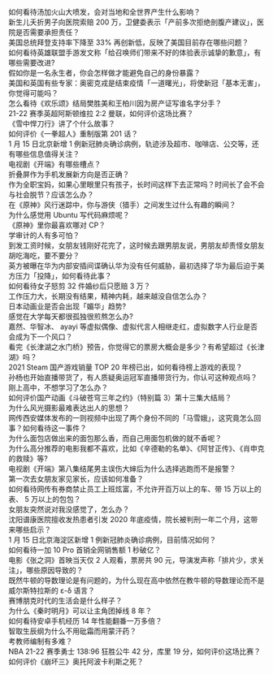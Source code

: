 如何看待汤加火山大喷发，会对当地和全世界产生什么影响？  
新生儿夭折男子向医院索赔 200 万，卫健委表示「产前多次拒绝剖腹产建议」，医院是否需要承担责任？  
美国总统拜登支持率下降至 33% 再创新低，反映了美国目前存在哪些问题？  
如何看待英雄联盟手游发文称「给召唤师们带来不好的体验表示诚挚的歉意」，有哪些需要改进?  
假如你是一名永生者，你会怎样做才能避免自己的身份暴露？  
美国和英国有些专家：奥密克戎是结束疫情「一道曙光」，将使新冠「基本无害」，你觉得可能吗？  
怎么看待《欢乐颂》结局樊胜美和王柏川因为房产证写谁名字分手？  
21-22 赛季英超阿斯顿维拉 2:2 曼联，如何评价这场比赛？  
《雪中悍刀行》讲了个什么故事？  
如何评价《一拳超人》重制版第 201 话？  
1 月 15 日北京新增 1 例新冠肺炎确诊病例，轨迹涉及超市、咖啡店、公交等，还有哪些信息值得关注？  
电视剧《开端》有哪些槽点？  
折叠屏作为手机发展新方向是否正确？  
作为全职宝妈，如果心里眼里只有孩子，长时间这样下去正常吗？时间长了会不会与社会脱节？应该怎么办？  
在《原神》风行迷踪中，你与游侠（猎手）之间发生过什么有趣的瞬间？  
为什么感觉用 Ubuntu 写代码麻烦呢？  
《原神》里你最喜欢哪对 CP？  
学审计的人有多可怕？  
到发工资时候，女朋友钱刚好花完了，这时候去跟男朋友说，男朋友却责怪女朋友胡吃海吃，要不要分？  
英方被曝在华为内部安插间谍确认华为没有任何威胁，最初选择了华为最后迫于美方压力「投降」，如何看待此事？  
如何看待女子怒剪 32 件婚纱后只愿赔 3 万？  
工作压力大，长期没有结果，精神内耗，越来越没自信怎么办？  
日本动画业是否会出现「媚华」趋势?  
感觉在大学每天都很孤独很煎熬怎么办?  
嘉然、华智冰、 ayayi 等虚拟偶像、虚拟代言人相继走红，虚拟数字人行业是否会成为下一个风口？  
看完《长津湖之水门桥》预告，你觉得它的票房大概会是多少？有希望超过《长津湖》吗？  
2021 Steam 国产游戏销量 TOP 20 年榜已出，如何看待榜上游戏的表现？  
孙杨也开始直播带货了，有人质疑奥运冠军直播带货行为，你认可这种观点吗？  
刚上高中，不想学习了怎么办？  
如何评价国产动画《斗破苍穹三年之约》（特别篇 3）第十三集大结局？  
为什么风光摄影最难表达出人的思想？  
网传西安媒体发布的一则视频中出现了两个身份不同的「马雪娥」，这究竟怎么回事？如何看待这一事件？  
为什么面包店做出来的面包那么香，而自己用面包机做的就不香呢？  
为什么高分推荐的电影我都不喜欢，比如《辛德勒的名单》、《阿甘正传》、《肖申克的救赎》等?  
电视剧《开端》第八集结尾男主误伤大婶后为什么选择逃跑而不是报警？  
第一次去女朋友家见家长，应该如何准备？  
如何看待网传有券商禁止员工上班炫富，不允许开百万以上的车、带 15 万以上的表、 5 万以上的包包？  
女朋友突然说对我没感觉了，怎么办？  
沈阳谱康医院擅收发热患者引发 2020 年底疫情，院长被判刑一年二个月，这带来哪些启示？  
1 月 15 日北京海淀区新增 1 例新冠肺炎确诊病例，目前情况如何？  
如何看待一加 10 Pro 首销全网销售额 1 秒破亿？  
电影《张之洞》首映当天仅 2 人观看，票房共 90 元，导演发声称「排片少，求关注」，哪些原因导致的？  
既然牛顿的导数理论是有问题的，为什么现在高中依然在教牛顿的导数理论而不是威尔斯特拉斯的 ε-δ 语言？  
赛博朋克时代的生活会是什么样子？  
为什么《秦时明月》可以让主角团掉线 8 年？  
如何看待安卓手机经历 14 年性能翻番一万多倍？  
智取生辰纲为什么不用砒霜而用蒙汗药？  
考教师编制有多难？  
NBA 21-22 赛季勇士 138:96 狂胜公牛 42 分，库里 19 分，如何评价这场比赛？  
如何评价《崩坏三》奥托阿波卡利斯之死？  
